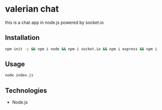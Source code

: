 # valerian chat 
this is a chat app in node.js powered by socket.io

## Installation
```bash
npm init -y && npm i node && npm i socket.io && npm i express && npm i serve-static && npm i connect
```
## Usage

```bash
node index.js
```

## Technologies
* Node.js